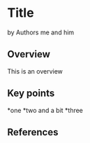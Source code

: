 # Title

by Authors me and him

## Overview

This is an overview

## Key points

*one
*two and a bit
*three

## References 

